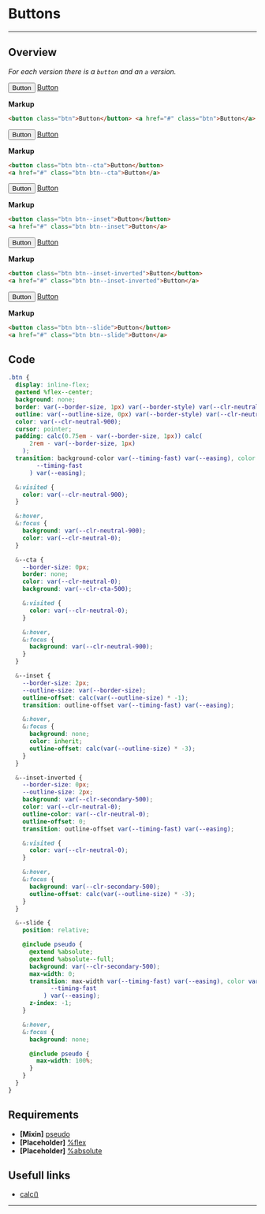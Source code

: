# Buttons

---

## Overview

_For each version there is a `button` and an `a` version._

<!-- tabs:start -->

<!-- tab:Default -->

<div class='btn-overview'>
  <button class='btn'>Button</button>
  <a href='#' class='btn'>Button</a>
</div>

**Markup**

```html
<button class="btn">Button</button> <a href="#" class="btn">Button</a>
```

<!-- tab:Call to Action -->

<div class='btn-overview'>
  <button class='btn btn--cta'>Button</button>
  <a href='#' class='btn btn--cta'>Button</a>
</div>

**Markup**

```html
<button class="btn btn--cta">Button</button>
<a href="#" class="btn btn--cta">Button</a>
```

<!-- tab:Inset -->

<div class='btn-overview'>
  <button class='btn btn--inset'>Button</button>
  <a href='#' class='btn btn--inset'>Button</a>
</div>

**Markup**

```html
<button class="btn btn--inset">Button</button>
<a href="#" class="btn btn--inset">Button</a>
```

<!-- tab:Inset Inverted -->

<div class='btn-overview'>
  <button class='btn btn--inset-inverted'>Button</button>
  <a href='#' class='btn btn--inset-inverted'>Button</a>
</div>

**Markup**

```html
<button class="btn btn--inset-inverted">Button</button>
<a href="#" class="btn btn--inset-inverted">Button</a>
```

<!-- tab:Slide -->

<div class='btn-overview'>
  <button class='btn btn--slide'>Button</button>
  <a href='#' class='btn btn--slide'>Button</a>
</div>

**Markup**

```html
<button class="btn btn--slide">Button</button>
<a href="#" class="btn btn--slide">Button</a>
```

<!-- tabs:end -->

## Code

```scss
.btn {
  display: inline-flex;
  @extend %flex--center;
  background: none;
  border: var(--border-size, 1px) var(--border-style) var(--clr-neutral-900);
  outline: var(--outline-size, 0px) var(--border-style) var(--clr-neutral-900);
  color: var(--clr-neutral-900);
  cursor: pointer;
  padding: calc(0.75em - var(--border-size, 1px)) calc(
      2rem - var(--border-size, 1px)
    );
  transition: background-color var(--timing-fast) var(--easing), color var(
        --timing-fast
      ) var(--easing);

  &:visited {
    color: var(--clr-neutral-900);
  }

  &:hover,
  &:focus {
    background: var(--clr-neutral-900);
    color: var(--clr-neutral-0);
  }

  &--cta {
    --border-size: 0px;
    border: none;
    color: var(--clr-neutral-0);
    background: var(--clr-cta-500);

    &:visited {
      color: var(--clr-neutral-0);
    }

    &:hover,
    &:focus {
      background: var(--clr-neutral-900);
    }
  }

  &--inset {
    --border-size: 2px;
    --outline-size: var(--border-size);
    outline-offset: calc(var(--outline-size) * -1);
    transition: outline-offset var(--timing-fast) var(--easing);

    &:hover,
    &:focus {
      background: none;
      color: inherit;
      outline-offset: calc(var(--outline-size) * -3);
    }
  }

  &--inset-inverted {
    --border-size: 0px;
    --outline-size: 2px;
    background: var(--clr-secondary-500);
    color: var(--clr-neutral-0);
    outline-color: var(--clr-neutral-0);
    outline-offset: 0;
    transition: outline-offset var(--timing-fast) var(--easing);

    &:visited {
      color: var(--clr-neutral-0);
    }

    &:hover,
    &:focus {
      background: var(--clr-secondary-500);
      outline-offset: calc(var(--outline-size) * -3);
    }
  }

  &--slide {
    position: relative;

    @include pseudo {
      @extend %absolute;
      @extend %absolute--full;
      background: var(--clr-secondary-500);
      max-width: 0;
      transition: max-width var(--timing-fast) var(--easing), color var(
            --timing-fast
          ) var(--easing);
      z-index: -1;
    }

    &:hover,
    &:focus {
      background: none;

      @include pseudo {
        max-width: 100%;
      }
    }
  }
}
```

## Requirements

- **[Mixin]** [pseudo](/mixins/pseudo.md)
- **[Placeholder]** [%flex](placeholders/flex.md)
- **[Placeholder]** [%absolute](placeholders/absolute.md)

## Usefull links

- [calc()](<https://developer.mozilla.org/en-US/docs/Web/CSS/calc()>)

---
